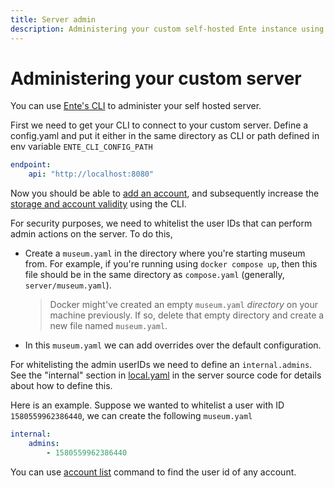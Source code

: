 ```yaml
---
title: Server admin
description: Administering your custom self-hosted Ente instance using the CLI
---
```


# Administering your custom server

You can use
[Ente's CLI](https://github.com/ente-io/ente/releases?q=tag%3Acli-v0) to
administer your self hosted server.

First we need to get your CLI to connect to your custom server. Define a
config.yaml and put it either in the same directory as CLI or path defined in
env variable `ENTE_CLI_CONFIG_PATH`

```yaml
endpoint:
    api: "http://localhost:8080"
```

Now you should be able to
[add an account](https://github.com/ente-io/ente/blob/main/cli/docs/generated/ente_account_add.md),
and subsequently increase the
[storage and account validity](https://github.com/ente-io/ente/blob/main/cli/docs/generated/ente_admin_update-subscription.md)
using the CLI.

For security purposes, we need to whitelist the user IDs that can perform admin
actions on the server. To do this,

- Create a `museum.yaml` in the directory where you're starting museum from. For
  example, if you're running using `docker compose up`, then this file should be
  in the same directory as `compose.yaml` (generally, `server/museum.yaml`).

  > Docker might've created an empty `museum.yaml` _directory_ on your machine
  > previously. If so, delete that empty directory and create a new file named
  > `museum.yaml`.

- In this `museum.yaml` we can add overrides over the default configuration.

For whitelisting the admin userIDs we need to define an `internal.admins`. See
the "internal" section in
[local.yaml](https://github.com/ente-io/ente/blob/main/server/configurations/local.yaml)
in the server source code for details about how to define this.

Here is an example. Suppose we wanted to whitelist a user with ID
`1580559962386440`, we can create the following `museum.yaml`

```yaml
internal:
    admins:
        - 1580559962386440
```

You can use
[account list](https://github.com/ente-io/ente/blob/main/cli/docs/generated/ente_account_list.md)
command to find the user id of any account.
